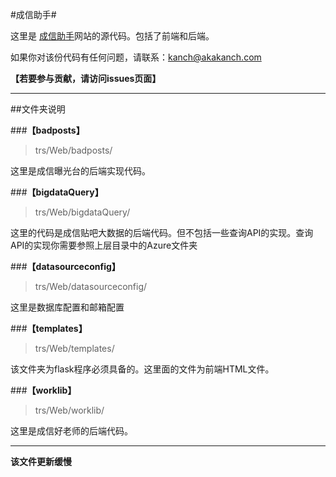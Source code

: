#成信助手#

这里是 [成信助手](http://trs.akakanch.com)网站的源代码。包括了前端和后端。


如果你对该份代码有任何问题，请联系：[kanch@akakanch.com](kanch@akakanch.com)

**【若要参与贡献，请访问issues页面】**

---
##文件夹说明

###**【badposts】**
>trs/Web/badposts/

这里是成信曝光台的后端实现代码。

###**【bigdataQuery】**
 >trs/Web/bigdataQuery/

这里的代码是成信贴吧大数据的后端代码。但不包括一些查询API的实现。查询API的实现你需要参照上层目录中的Azure文件夹


###**【datasourceconfig】**
 >trs/Web/datasourceconfig/

这里是数据库配置和邮箱配置

###**【templates】**
 >trs/Web/templates/

该文件夹为flask程序必须具备的。这里面的文件为前端HTML文件。

###**【worklib】**
>trs/Web/worklib/

这里是成信好老师的后端代码。

---

__该文件更新缓慢__

